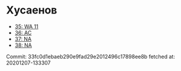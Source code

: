 # Хусаенов
- [35: WA 11](35.md)
- [36: AC](36.md)
- [37: NA](37.md)
- [38: NA](38.md)

Commit: 33fc0d1ebaeb290e9fad29e2012496c17898ee8b
 fetched at: 20201207-133307
